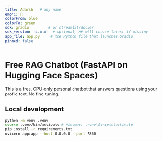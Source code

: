 ```yaml
---
title: Adarsh   # any name
emoji: 🤖
colorFrom: blue
colorTo: green
sdk: gradio         # or streamlit/docker
sdk_version: "4.0.0"  # optional, HF will choose latest if missing
app_file: app.py     # the Python file that launches Gradio
pinned: false
---
```




# Free RAG Chatbot (FastAPI on Hugging Face Spaces)


This is a free, CPU-only personal chatbot that answers questions using your profile text. No fine-tuning.


## Local development
```bash
python -m venv .venv
source .venv/bin/activate # Windows: .venv\Scripts\activate
pip install -r requirements.txt
uvicorn app:app --host 0.0.0.0 --port 7860
